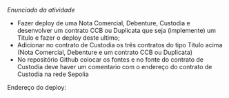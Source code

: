*Enunciado da atividade*

- Fazer deploy de uma Nota Comercial, Debenture, Custodia e desenvolver um contrato CCB ou Duplicata que seja (implemente) um Titulo e fazer o deploy deste ultimo;
- Adicionar no contrato de Custodia os três contratos do tipo Titulo acima (Nota Comercial, Debenture e um contrato CCB ou Duplicata)
- No repositório Github colocar os fontes e no fonte do contrato de Custodia deve haver um comentario com o endereço do contrato de Custodia na rede Sepolia


Endereço do deploy: 